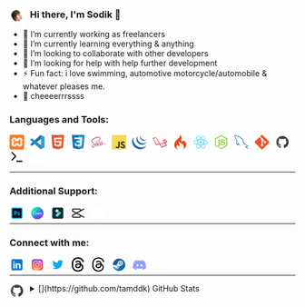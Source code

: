 ### [<img align="left" alt="Putnam" width="26px" src="./img/putnam.PNG" style="padding-right:10px;" />](https://github.com/tamddk) Hi there, I'm Sodik 👋

- 🔭 I’m currently working as freelancers
- 🌱 I’m currently learning everything & anything
- 📲 I’m looking to collaborate with other developers
- 🤔 I’m looking for help with help further development
- ⚡ Fun fact: i love swimming, automotive motorcycle/automobile & whatever pleases me.
- 🍻 cheeeerrrssss

### Languages and Tools:

[<img align="left" alt="XAMPP" width="26px" src="./img/xampp.svg" style="padding-right:10px;" />](https://github.com/tamddk)
[<img align="left" alt="Visual Studio Code" width="26px" src="./img/vscode.svg" style="padding-right:10px;" />](https://github.com/tamddk)
[<img align="left" alt="HTML5" width="26px" src="./img/html5.svg" style="padding-right:10px;" />](https://github.com/tamddk)
[<img align="left" alt="CSS3" width="26px" src="./img/css3.svg" style="padding-right:10px;" />](https://github.com/tamddk)
[<img align="left" alt="Sass" width="26px" src="./img/sass.svg" style="padding-right:10px;" />](https://github.com/tamddk)
[<img align="left" alt="JavaScript" width="26px" src="./img/javascript.svg" style="padding-right:10px;" />](https://github.com/tamddk)
[<img align="left" alt="jQuery" width="26px" src="./img/jquery.svg" style="padding-right:10px;" />](https://github.com/tamddk)
[<img align="left" alt="Laravel" width="26px" src="./img/laravel.svg" style="padding-right:10px;" />](https://github.com/tamddk)
[<img align="left" alt="CodeIgniter" width="26px" src="./img/codeigniter.svg" style="padding-right:10px;" />](https://github.com/tamddk)
[<img align="left" alt="React" width="26px" src="./img/react.svg" style="padding-right:10px;" />](https://github.com/tamddk)
[<img align="left" alt="Node" width="26px" src="./img/node.svg" style="padding-right:10px;" />](https://github.com/tamddk)
[<img align="left" alt="MySQL" width="26px" src="./img/mysql.svg" style="padding-right:10px;" />](https://github.com/tamddk)
[<img align="left" alt="Git" width="26px" src="./img/git.svg" style="padding-right:10px;" />](https://github.com/tamddk)
[<img align="left" alt="Github" width="26px" src="./img/github.svg" style="padding-right:10px;" />](https://github.com/tamddk)
[<img align="left" alt="Terminal" width="26px" src="./img/terminal-dark.svg" style="padding-right:10px;" />](https://github.com/tamddk#gh-dark-mode-only)
[<img align="left" alt="Terminal" width="26px" src="./img/terminal-light.svg" style="padding-right:10px;" />](https://github.com/tamddk#gh-light-mode-only)

<br />
<br />
<br />

---

### Additional Support:

[<img align="left" alt="Adobe Photoshop" width="26px" src="./img/photoshop.svg" style="padding-right:10px;" />](https://github.com/tamddk)
[<img align="left" alt="Canva" width="26px" src="./img/canva.svg" style="padding-right:10px;" />](https://github.com/tamddk)
[<img align="left" alt="Filmora" width="26px" src="./img/filmora.svg" style="padding-right:10px;" />](https://github.com/tamddk)
[<img align="left" alt="CapCut" width="26px" src="./img/capcut-dark.svg" style="padding-right:10px;" />](https://github.com/tamddk#gh-dark-mode-only)
[<img align="left" alt="CapCut" width="26px" src="./img/capcut-light.svg" style="padding-right:10px;" />](https://github.com/tamddk#gh-light-mode-only)

<br />

---

### Connect with me:

[<img align="left" alt="LinkedIn" width="26px" src="./img/linkedin.svg" style="padding-right:10px;" />](https://www.linkedin.com/in/sodikun)
[<img align="left" alt="Instagram" width="26px" src="./img/instagram.svg" style="padding-right:10px;" />](https://www.instagram.com/tamddk)
[<img align="left" alt="Twitter" width="26px" src="./img/twitter.svg" style="padding-right:10px;" />](https://www.twitter.com/tbsodik)
[<img align="left" alt="Threads" width="26px" src="./img/threads-dark.svg" style="padding-right:10px;" />](https://www.threads.net/@tamddk#gh-dark-mode-only)
[<img align="left" alt="Threads" width="26px" src="./img/threads-light.svg" style="padding-right:10px;" />](https://www.threads.net/@tamddk#gh-light-mode-only)
[<img align="left" alt="Steam" width="26px" src="./img/steam.svg" style="padding-right:10px;" />](https://steamcommunity.com/profiles/76561198328953437/)
[<img align="left" alt="Discord" width="26px" src="./img/discord.svg" style="padding-right:10px;" />](https://discord.com/users/825711269490327562)

<br />

---

<details>
  <summary>[<img align="left" alt="Github" width="26px" src="./img/github.svg" style="padding-right:10px;" />](https://github.com/tamddk) GitHub Stats</summary>

  <img align="left" alt="tamddk GitHub Stats" src="https://github-readme-stats.vercel.app/api?username=tamddk&show_icons=true&hide_border=false&title_color=ff652f&icon_color=FFE400&bg_color=09131B&text_color=ffffff&border_color=0c1a25" />

</details>
